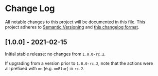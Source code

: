 # Change Log

All notable changes to this project will be documented in this file. This
project adheres to [Semantic Versioning](http://semver.org/) and
[this changelog format](http://keepachangelog.com/).

## [1.0.0] - 2021-02-15

Initial stable release: no changes from `1.0.0-rc.2`.

If upgrading from a version prior to `1.0.0-rc.2`, note that the actions were
all prefixed with `on` (e.g. `onBlur`) in `rc.2`.

